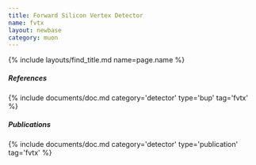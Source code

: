 ```yaml
---
title: Forward Silicon Vertex Detector
name: fvtx
layout: newbase
category: muon
---
```

{% include layouts/find_title.md name=page.name %}

##### References
{% include documents/doc.md category='detector' type='bup' tag='fvtx' %}

##### Publications
{% include documents/doc.md category='detector' type='publication' tag='fvtx' %}
